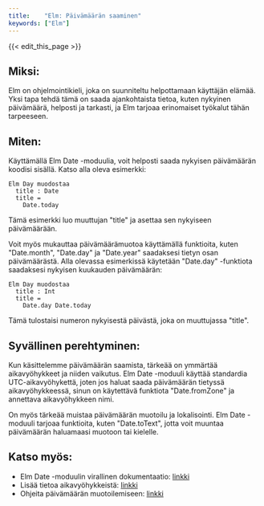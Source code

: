 ```yaml
---
title:    "Elm: Päivämäärän saaminen"
keywords: ["Elm"]
---
```


{{< edit_this_page >}}

## Miksi: 
Elm on ohjelmointikieli, joka on suunniteltu helpottamaan käyttäjän elämää. Yksi tapa tehdä tämä on saada ajankohtaista tietoa, kuten nykyinen päivämäärä, helposti ja tarkasti, ja Elm tarjoaa erinomaiset työkalut tähän tarpeeseen.

## Miten: 
Käyttämällä Elm Date -moduulia, voit helposti saada nykyisen päivämäärän koodisi sisällä. Katso alla oleva esimerkki:
```
Elm Day muodostaa
  title : Date
  title =
    Date.today
```
Tämä esimerkki luo muuttujan "title" ja asettaa sen nykyiseen päivämäärään.

Voit myös mukauttaa päivämäärämuotoa käyttämällä funktioita, kuten "Date.month", "Date.day" ja "Date.year" saadaksesi tietyn osan päivämäärästä. Alla olevassa esimerkissä käytetään "Date.day" -funktiota saadaksesi nykyisen kuukauden päivämäärän:
```
Elm Day muodostaa
  title : Int
  title =
    Date.day Date.today
```
Tämä tulostaisi numeron nykyisestä päivästä, joka on muuttujassa "title".

## Syvällinen perehtyminen:
Kun käsittelemme päivämäärän saamista, tärkeää on ymmärtää aikavyöhykkeet ja niiden vaikutus. Elm Date -moduuli käyttää standardia UTC-aikavyöhykettä, joten jos haluat saada päivämäärän tietyssä aikavyöhykkeessä, sinun on käytettävä funktiota "Date.fromZone" ja annettava aikavyöhykkeen nimi.

On myös tärkeää muistaa päivämäärän muotoilu ja lokalisointi. Elm Date -moduuli tarjoaa funktioita, kuten "Date.toText", jotta voit muuntaa päivämäärän haluamaasi muotoon tai kielelle.

## Katso myös: 
- Elm Date -moduulin virallinen dokumentaatio: [linkki](https://package.elm-lang.org/packages/elm/time/latest/Date)
- Lisää tietoa aikavyöhykkeistä: [linkki](https://fi.wikipedia.org/wiki/Aikavy%C3%B6hyke)
- Ohjeita päivämäärän muotoilemiseen: [linkki](https://pypi.org/project/dtf/)